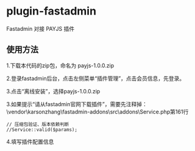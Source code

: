 # plugin-fastadmin
Fastadmin 对接 PAYJS 插件

## 使用方法

1.下载本代码的zip包，命名为 payjs-1.0.0.zip

2.登录fastadmin后台，点击左侧菜单“插件管理”，点击会员信息，先登录。

3.点击“离线安装”，选择payjs-1.0.0.zip

3.如果提示“请从fastadmin官网下载插件”，需要先注释掉：\vendor\karsonzhang\fastadmin-addons\src\addons\Service.php第161行

```
// 压缩包验证、版本依赖判断
//Service::valid($params);
```

4.填写插件配置信息
